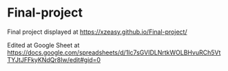 # Final-project

Final project displayed at https://xzeasy.github.io/Final-project/

Edited at Google Sheet at https://docs.google.com/spreadsheets/d/1Ic7sGVIDLNrtkWOLBHvuRCh5VtTYJtJFFkyKNdQr8Iw/edit#gid=0

